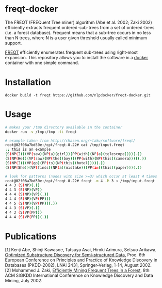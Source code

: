 freqt-docker
============

The FREQT (FREQuent Tree miner) algorithm (Abe et al. 2002; Zaki 2002) efficiently extracts
frequent ordered-sub-trees from a set of ordered-trees (i.e. a forest database).
Frequent means that a sub-tree occurs in no less than N trees, where N is a user 
given threshold usually called minimum support.

[FREQT](http://chasen.org/~taku/software/freqt/) efficiently enumerates frequent sub-trees
using right-most expansion. This repository allows you to install the software in a
[docker](https://www.docker.com/) container with one simple command.


Installation
============

``docker build -t freqt https://github.com/nlpdocker/freqt-docker.git``


Usage
=====

```bash
# makes your /tmp directory available in the container
docker run -v /tmp:/tmp -ti freqt

# example taken from http://chasen.org/~taku/software/freqt/
root@02f08a7bd50e:/opt/freqt-0.22# cat /tmp/input.freqt 
;; this is an example
(S(NP(I))(VP(saw)(NP(a)(girl))(PP(with)(NP(a)(telescope))))(.))
(S(NP(He))(VP(saw)(NP(the)(boy))(PP(with)(NP(this)(camera))))(.))
(S(NP(I))(VP(go)(PP(to)(NP(this)(hotel))))(.))
(S(NP(She))(VP(finds)(NP(a)(mistake))(PP(in)(this)(paper)))(.))

# look for patterns (nodes with size >=3) which occur at least 4 times
root@02f08a7bd50e:/opt/freqt-0.22# freqt -m 4 -M 3 < /tmp/input.freqt 
4 4 3 (S(NP)(.))
4 4 3 (S(NP)(VP))
4 4 4 (S(NP)(VP)(.))
4 4 4 (S(NP)(VP(PP)))
4 4 5 (S(NP)(VP(PP))(.))
4 4 3 (S(VP)(.))
4 4 3 (S(VP(PP)))
4 4 4 (S(VP(PP))(.))
```


Publications
============

[1] Kenji Abe, Shinji Kawasoe, Tatsuya Asai, Hiroki Arimura, Setsuo Arikawa, [Optimized Substructure Discovery for Semi-structured Data](http://dx.doi.org/10.1007/3-540-45681-3_1), Proc. 6th European Conference on Principles and Practice of Knowledge Discovery in Databases (PKDD-2002), LNAI 2431, Springer-Verlag, 1-14, August 2002.  
[2] Mohammed J. Zaki, [Efficiently Mining Frequent Trees in a Forest](http://www.cs.rpi.edu/~zaki/PaperDir/PS/SIGKDD02-tree.pdf), 8th ACM SIGKDD International Conference on Knowledge Discovery and Data Mining, July 2002.
